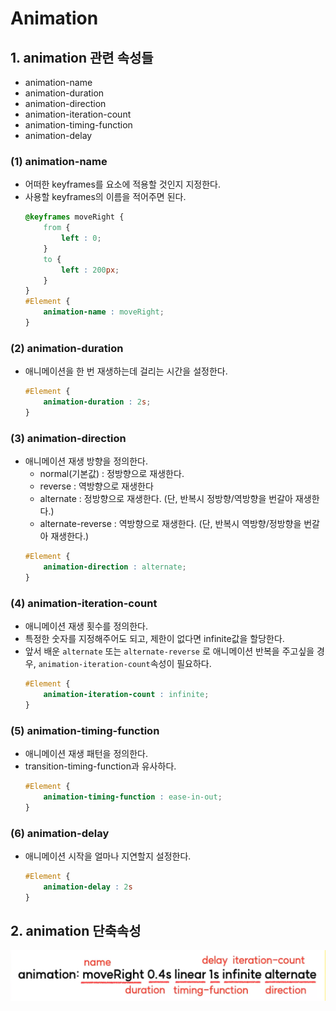 # Animation
## 1. animation 관련 속성들
- animation-name
- animation-duration
- animation-direction
- animation-iteration-count
- animation-timing-function
- animation-delay

### (1) animation-name
- 어떠한 keyframes를 요소에 적용할 것인지 지정한다.
- 사용할 keyframes의 이름을 적어주면 된다.
    ```css
    @keyframes moveRight {
        from {
            left : 0;
        }
        to {
            left : 200px;
        }
    }
    #Element {
        animation-name : moveRight;
    }
    ```

### (2) animation-duration
- 애니메이션을 한 번 재생하는데 걸리는 시간을 설정한다.
    ```css
    #Element {
        animation-duration : 2s;
    }
    ```

### (3) animation-direction
- 애니메이션 재생 방향을 정의한다.
    - normal(기본값) : 정방향으로 재생한다.
    - reverse : 역방향으로 재생한다
    - alternate : 정방향으로 재생한다. (단, 반복시 정방향/역방향을 번갈아 재생한다.)
    - alternate-reverse : 역방향으로 재생한다. (단, 반복시 역방향/정방향을 번갈아 재생한다.)
    ```css
    #Element {
        animation-direction : alternate;
    }
    ```

### (4) animation-iteration-count
- 애니메이션 재생 횟수를 정의한다.
- 특정한 숫자를 지정해주어도 되고, 제한이 없다면 infinite값을 할당한다.
- 앞서 배운 `alternate` 또는 `alternate-reverse` 로 애니메이션 반복을 주고싶을 경우, `animation-iteration-count`속성이 필요하다.
    ```css
    #Element {
        animation-iteration-count : infinite;
    }
    ```

### (5) animation-timing-function
- 애니메이션 재생 패턴을 정의한다.
- transition-timing-function과 유사하다.
    ```css
    #Element {
        animation-timing-function : ease-in-out;
    }
    ```

### (6) animation-delay
- 애니메이션 시작을 얼마나 지연할지 설정한다.
    ```css
    #Element {
        animation-delay : 2s
    }
    ```

## 2. animation 단축속성
<img src="../img/Animation/1.png">